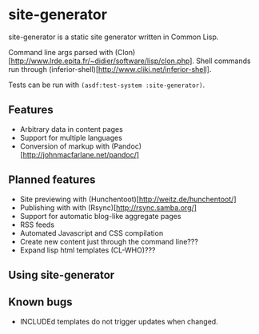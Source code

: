 # site-generator
site-generator is a static site generator written in Common Lisp.

Command line args parsed with (Clon)[http://www.lrde.epita.fr/~didier/software/lisp/clon.php]. Shell commands run through (inferior-shell)[http://www.cliki.net/inferior-shell].

Tests can be run with `(asdf:test-system :site-generator)`.

## Features
- Arbitrary data in content pages
- Support for multiple languages
- Conversion of markup with (Pandoc)[http://johnmacfarlane.net/pandoc/]

## Planned features
- Site previewing with (Hunchentoot)[http://weitz.de/hunchentoot/]
- Publishing with with (Rsync)[http://rsync.samba.org/]
- Support for automatic blog-like aggregate pages
- RSS feeds
- Automated Javascript and CSS compilation
- Create new content just through the command line???
- Expand lisp html templates (CL-WHO)???

## Using site-generator

## Known bugs
- INCLUDEd templates do not trigger updates when changed.
